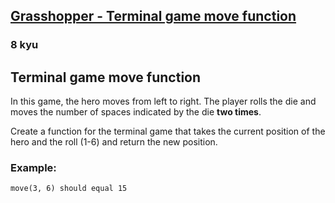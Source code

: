 <h2><a href=https://www.codewars.com/kata/563a631f7cbbc236cf0000c2/train/csharp target="_blank">Grasshopper - Terminal game move function</a></h2><h3>8 kyu</h3><h2 id="terminal-game-move-function">Terminal game move function</h2><p>In this game, the hero moves from left to right. The player rolls the die and moves the number of spaces indicated by the die <strong>two times</strong>.</p><p>Create a function for the terminal game that takes the current position of the hero and the roll (1-6) and return the new position.</p><h3 id="example">Example:</h3><pre><code class="language-python"><span class="cm-variable">move</span>(<span class="cm-number">3</span>, <span class="cm-number">6</span>) <span class="cm-variable">should</span> <span class="cm-variable">equal</span> <span class="cm-number">15</span></code></pre>